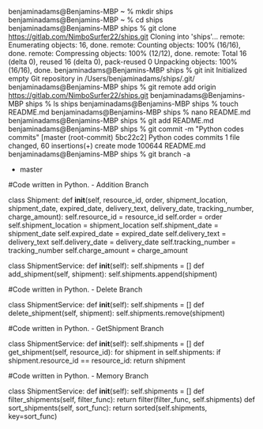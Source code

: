 benjaminadams@Benjamins-MBP ~ % mkdir ships
benjaminadams@Benjamins-MBP ~ % cd ships
benjaminadams@Benjamins-MBP ships % git clone https://gitlab.com/NimboSurfer22/ships.git
Cloning into 'ships'...
remote: Enumerating objects: 16, done.
remote: Counting objects: 100% (16/16), done.
remote: Compressing objects: 100% (12/12), done.
remote: Total 16 (delta 0), reused 16 (delta 0), pack-reused 0
Unpacking objects: 100% (16/16), done.
benjaminadams@Benjamins-MBP ships % git init
Initialized empty Git repository in /Users/benjaminadams/ships/.git/
benjaminadams@Benjamins-MBP ships % git remote add origin https://gitlab.com/NimboSurfer22/ships.git
benjaminadams@Benjamins-MBP ships % ls
ships
benjaminadams@Benjamins-MBP ships % touch README.md
benjaminadams@Benjamins-MBP ships % nano README.md
benjaminadams@Benjamins-MBP ships % git add README.md
benjaminadams@Benjamins-MBP ships % git commit -m "Python codes commits"
[master (root-commit) 5bc22c2] Python codes commits
 1 file changed, 60 insertions(+)
 create mode 100644 README.md
benjaminadams@Benjamins-MBP ships % git branch -a 
* master















#Code written in Python. - Addition Branch


class Shipment:
    def __init__(self, resource_id, order, shipment_location, shipment_date, expired_date, delivery_text, delivery_date, tracking_number, charge_amount):
        self.resource_id = resource_id
        self.order = order
        self.shipment_location = shipment_location
        self.shipment_date = shipment_date
        self.expired_date = expired_date
        self.delivery_text = delivery_text
        self.delivery_date = delivery_date
        self.tracking_number = tracking_number
        self.charge_amount = charge_amount

class ShipmentService:
    def __init__(self):
        self.shipments = []
    def add_shipment(self, shipment):
        self.shipments.append(shipment)





#Code written in Python. - Delete Branch

class ShipmentService:
    def __init__(self):
        self.shipments = []
    def delete_shipment(self, shipment):
        self.shipments.remove(shipment)




#Code written in Python. - GetShipment Branch

class ShipmentService:
    def __init__(self):
        self.shipments = []
    def get_shipment(self, resource_id):
        for shipment in self.shipments:
            if shipment.resource_id == resource_id:
                return shipment




#Code written in Python. - Memory Branch


class ShipmentService:
    def __init__(self):
        self.shipments = []
    def filter_shipments(self, filter_func):
        return filter(filter_func, self.shipments)
    def sort_shipments(self, sort_func):
        return sorted(self.shipments, key=sort_func)

